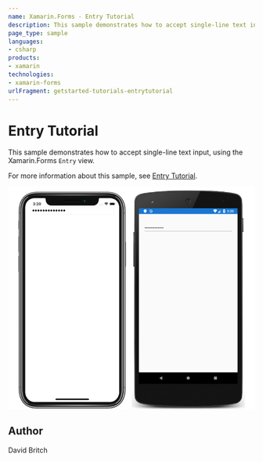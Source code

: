 ```yaml
---
name: Xamarin.Forms - Entry Tutorial
description: This sample demonstrates how to accept single-line text input, using the Xamarin.Forms Entry view.
page_type: sample
languages:
- csharp
products:
- xamarin
technologies:
- xamarin-forms
urlFragment: getstarted-tutorials-entrytutorial
---
```

# Entry Tutorial

This sample demonstrates how to accept single-line text input, using the Xamarin.Forms `Entry` view.

For more information about this sample, see [Entry Tutorial](https://docs.microsoft.com/xamarin/get-started/tutorials/entry/).

![Entry Tutorial application screenshot](Screenshots/01All.png "Entry Tutorial application screenshot")

## Author

David Britch
